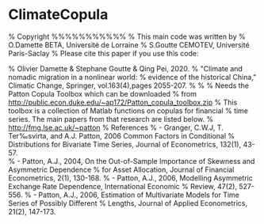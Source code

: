 # ClimateCopula

% Copyright
%%%%%%%%%%%
% This main code was written by 
% O.Damette BETA, Université de Lorraine 
% S.Goutte CEMOTEV, Université Paris-Saclay
% Please cite this paper if you use this code:

% Olivier Damette & Stephane Goutte & Qing Pei, 2020. 
% "Climate and nomadic migration in a nonlinear world: 
% evidence of the historical China," Climatic Change, Springer, vol.163(4),pages 2055-207.
%
%
% Needs the Patton Copula Toolbox which can be downloaded
% from http://public.econ.duke.edu/~ap172/Patton_copula_toolbox.zip
% This toolbox is a collection of Matlab functions on copulas for financial
% time series. The main papers from that research are listed below.
% http://fmg.lse.ac.uk/~patton
% References
% - Granger, C.W.J, T. Ter‰svirta, and A.J. Patton, 2006 Common Factors in Conditional
% Distributions for Bivariate Time Series, Journal of Econometrics, 132(1), 43-57.   
% - Patton, A.J., 2004, On the Out-of-Sample Importance of Skewness and Asymmetric Dependence
% for Asset Allocation, Journal of Financial Econometrics, 2(1), 130-168.
% - Patton, A.J., 2006, Modelling Asymmetric Exchange Rate Dependence, International Economic
% Review, 47(2), 527-556.
% - Patton, A.J., 2006, Estimation of Multivariate Models for Time Series of Possibly Different
% Lengths, Journal of Applied Econometrics, 21(2), 147-173.  
